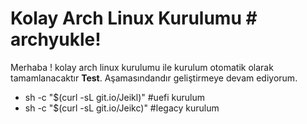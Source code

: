 ﻿# Kolay Arch Linux Kurulumu # archyukle!

Merhaba ! kolay arch linux kurulumu ile kurulum otomatik olarak tamamlanacaktır **Test**. Aşamasındandır geliştirmeye devam ediyorum.
  
 - sh -c "$(curl -sL git.io/Jeikl)" #uefi kurulum
 - sh -c "$(curl -sL  git.io/Jeikc)" #legacy kurulum
